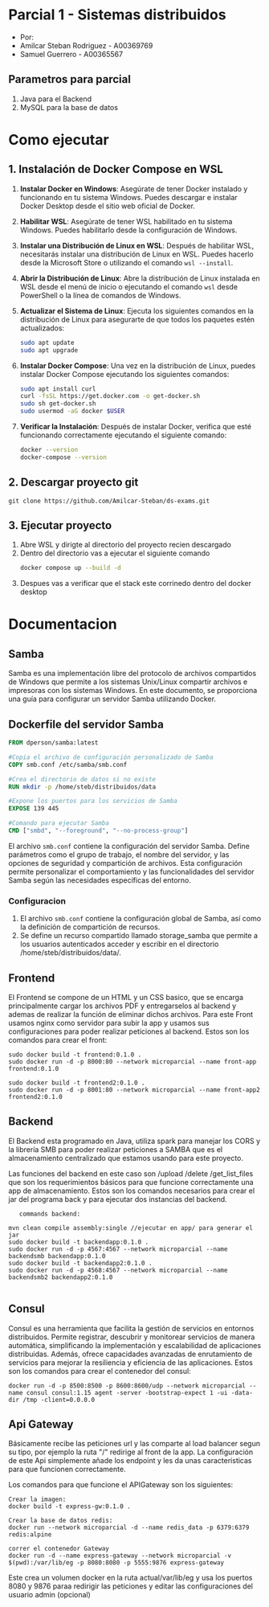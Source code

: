 # Parcial 1 - Sistemas distribuidos
- Por:
- Amilcar Steban Rodriguez - A00369769
- Samuel Guerrero - A00365567

## Parametros para parcial
1. Java para el Backend
2. MySQL para la base de datos

# Como ejecutar
## 1. Instalación de Docker Compose en WSL

1. **Instalar Docker en Windows**: Asegúrate de tener Docker instalado y funcionando en tu sistema Windows. Puedes descargar e instalar Docker Desktop desde el sitio web oficial de Docker.

2. **Habilitar WSL**: Asegúrate de tener WSL habilitado en tu sistema Windows. Puedes habilitarlo desde la configuración de Windows.

3. **Instalar una Distribución de Linux en WSL**: Después de habilitar WSL, necesitarás instalar una distribución de Linux en WSL. Puedes hacerlo desde la Microsoft Store o utilizando el comando `wsl --install`.

4. **Abrir la Distribución de Linux**: Abre la distribución de Linux instalada en WSL desde el menú de inicio o ejecutando el comando `wsl` desde PowerShell o la línea de comandos de Windows.

5. **Actualizar el Sistema de Linux**: Ejecuta los siguientes comandos en la distribución de Linux para asegurarte de que todos los paquetes estén actualizados:
   ```bash
   sudo apt update
   sudo apt upgrade
6. **Instalar Docker Compose**: Una vez en la distribución de Linux, puedes instalar Docker Compose ejecutando los siguientes comandos:
   ```bash
   sudo apt install curl
   curl -fsSL https://get.docker.com -o get-docker.sh
   sudo sh get-docker.sh
   sudo usermod -aG docker $USER
7. **Verificar la Instalación**: Después de instalar Docker, verifica que esté funcionando correctamente ejecutando el siguiente comando:
   ```bash
   docker --version
   docker-compose --version

## 2. Descargar proyecto git
``git clone https://github.com/Amilcar-Steban/ds-exams.git``
## 3. Ejecutar proyecto
1. Abre WSL y dirigte al directorio del proyecto recien descargado
2. Dentro del directorio vas a ejecutar el siguiente comando
   ```bash
   docker compose up --build -d
3. Despues vas a verificar que el stack este corrinedo dentro del docker desktop

# Documentacion
## Samba
Samba es una implementación libre del protocolo de archivos compartidos de Windows que permite a los sistemas Unix/Linux compartir archivos e impresoras con los sistemas Windows. En este documento, se proporciona una guía para configurar un servidor Samba utilizando Docker.
## Dockerfile del servidor Samba
   ```Dockerfile
   FROM dperson/samba:latest

   #Copia el archivo de configuración personalizado de Samba
   COPY smb.conf /etc/samba/smb.conf

   #Crea el directorio de datos si no existe
   RUN mkdir -p /home/steb/distribuidos/data

   #Expone los puertos para los servicios de Samba
   EXPOSE 139 445

   #Comando para ejecutar Samba
   CMD ["smbd", "--foreground", "--no-process-group"]
```

El archivo `smb.conf` contiene la configuración del servidor Samba. Define parámetros como el grupo de trabajo, el nombre del servidor, y las opciones de seguridad y compartición de archivos. Esta configuración permite personalizar el comportamiento y las funcionalidades del servidor Samba según las necesidades específicas del entorno.

### Configuracion
1. El archivo `smb.conf` contiene la configuración global de Samba, así como la definición de compartición de recursos.
2. Se define un recurso compartido llamado storage_samba que permite a los usuarios autenticados acceder y escribir en el directorio /home/steb/distribuidos/data/.

## Frontend
El Frontend se compone de un HTML y un CSS basico, que se encarga principalmente cargar los archivos PDF y entregarselos al backend y ademas de realizar la función de eliminar dichos archivos. Para este Front usamos nginx como servidor para subir la app y usamos sus configuraciones para poder realizar peticiones al backend. Estos son los comandos para crear el front:

```
sudo docker build -t frontend:0.1.0 .
sudo docker run -d -p 8000:80 --network microparcial --name front-app frontend:0.1.0

sudo docker build -t frontend2:0.1.0 .
sudo docker run -d -p 8001:80 --network microparcial --name front-app2 frontend2:0.1.0
```



## Backend
El Backend esta programado en Java, utiliza spark para manejar los CORS y la librería SMB para poder realizar peticiones a SAMBA que es el almacenamiento centralizado que estamos usando para este proyecto.

Las funciones del backend en este caso son /upload /delete /get_list_files que son los requerimientos básicos para que funcione correctamente una app de almacenamiento. Estos son los comandos necesarios para crear el jar del programa back y para ejecutar dos instancias del backend.

```
   commands backend:

mvn clean compile assembly:single //ejecutar en app/ para generar el jar
sudo docker build -t backendapp:0.1.0 .
sudo docker run -d -p 4567:4567 --network microparcial --name backendsmb backendapp:0.1.0
sudo docker build -t backendapp2:0.1.0 .
sudo docker run -d -p 4568:4567 --network microparcial --name backendsmb2 backendapp2:0.1.0


```

## Consul 
Consul es una herramienta que facilita la gestión de servicios en entornos distribuidos. Permite registrar, descubrir y monitorear servicios de manera automática, simplificando la implementación y escalabilidad de aplicaciones distribuidas. Además, ofrece capacidades avanzadas de enrutamiento de servicios para mejorar la resiliencia y eficiencia de las aplicaciones. Estos son los comandos para crear el contenedor del consul:

```
docker run -d -p 8500:8500 -p 8600:8600/udp --network microparcial --name consul consul:1.15 agent -server -bootstrap-expect 1 -ui -data-dir /tmp -client=0.0.0.0
```

## Api Gateway
Básicamente recibe las peticiones url y las comparte al load balancer segun su tipo, por ejemplo la ruta "/" redirige al front de la app. La configuración de este Api simplemente añade los endpoint y les da unas caracteristicas para que funcionen correctamente.

Los comandos para que funcione el APIGateway son los siguientes:
```
Crear la imagen:
docker build -t express-gw:0.1.0 .

Crear la base de datos redis:
docker run --network microparcial -d --name redis_data -p 6379:6379 redis:alpine

correr el contenedor Gateway
docker run -d --name express-gateway --network microparcial -v $(pwd):/var/lib/eg -p 8080:8080 -p 5555:9876 express-gateway
```
Este crea un volumen docker en la ruta actual/var/lib/eg y usa los puertos 8080 y 9876 paraa redirigir las peticiones y editar las configuraciones del usuario admin (opcional)
